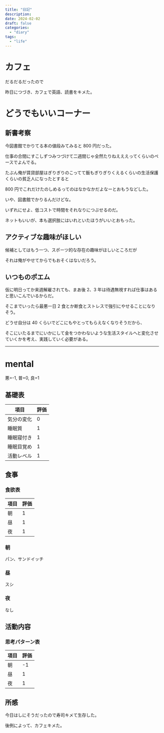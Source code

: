 ```yaml
---
title: "日記"
description:
date: 2024-02-02
draft: false
categories:
  - "diary"
tags:
  - "life"
---
```


# カフェ

だるだるだったので

昨日につづき、カフェで英語、読書をキメた。

# どうでもいいコーナー

## 新書考察

今図書館でかりてる本の値段みてみると 800 円だった。

仕事の合間にすこしずつみつづけて二週間じゃ全然たりねえええってくらいのペースでよんでる。

たぶん俺が賃貸部屋はぎりぎりのこってて飯もぎりぎりくえるくらいの生活保護くらいの貧乏人になったとすると

800 円でこれだけたのしめるってのはなかなかだよなーとおもうなどした。

いや、図書館でかりるんだけどな。

いずれにせよ、低コストで時間をそれなりにつぶせるのだ。

ネットもいいが、本も選択肢にはいれといたほうがいいとおもった。

## アクティブな趣味がほしい

候補としてはもう一つ、スポーツ的な存在の趣味がほしいところだが

それは俺がやせてからでもおそくはないだろう。

## いつものポエム

仮に明日ってか来週解雇されても、まあ後 2、3 年は待遇無視すれば仕事はあると思いこんでいるからだ。

そこまでいったら最悪一日 2 食とか断食とストレスで強引にやせることになりそう。

どうせ自分は 40 くらいでどこにもやとってもらえなくなりそうだから、

そこにいたるまでにいかにして金をつかわないような生活スタイルへと変化させていくかを考え、実践していく必要がある。

---

# mental

悪=-1, 普=0, 良=1

## 基礎表

| 項目       | 評価 |
| ---------- | ---- |
| 気分の変化 | 0    |
| 睡眠質     | 1    |
| 睡眠寝付き | 1    |
| 睡眠目覚め | 1    |
| 活動レベル | 1    |

## 食事

### 食欲表

| 項目 | 評価 |
| ---- | ---- |
| 朝   | 1    |
| 昼   | 1    |
| 夜   | 1    |

### 朝

パン、サンドイッチ

### 昼

スシ

### 夜

なし

## 活動内容

### 思考パターン表

| 項目 | 評価 |
| ---- | ---- |
| 朝   | -1   |
| 昼   | 1    |
| 夜   | 1    |

## 所感

今日はしにそうだったので寿司キメて生存した。

後例によって、カフェキメた。
